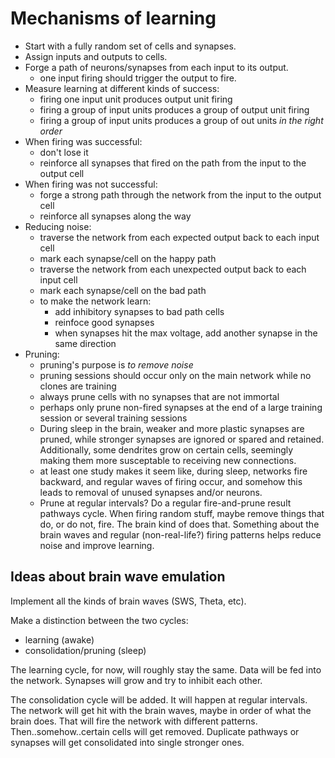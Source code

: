 # Mechanisms of learning

- Start with a fully random set of cells and synapses.
- Assign inputs and outputs to cells.
- Forge a path of neurons/synapses from each input to its output.
    - one input firing should trigger the output to fire.
- Measure learning at different kinds of success:
    - firing one input unit produces output unit firing
    - firing a group of input units produces a group of output unit firing
    - firing a group of input units produces a group of out units *in the right order*
- When firing was successful:
    - don't lose it
    - reinforce all synapses that fired on the path from the input to the output cell
- When firing was not successful:
    - forge a strong path through the network from the input to the output cell
    - reinforce all synapses along the way
- Reducing noise:
    - traverse the network from each expected output back to each input cell
    - mark each synapse/cell on the happy path
    - traverse the network from each unexpected output back to each input cell
    - mark each synapse/cell on the bad path
    - to make the network learn:
        - add inhibitory synapses to bad path cells
        - reinfoce good synapses
        - when synapses hit the max voltage, add another synapse in the same direction
- Pruning:
    - pruning's purpose is *to remove noise*
    - pruning sessions should occur only on the main network while no clones are training
    - always prune cells with no synapses that are not immortal
    - perhaps only prune non-fired synapses at the end of a large training session or several training sessions
    - During sleep in the brain, weaker and more plastic synapses are pruned, while stronger
      synapses are ignored or spared and retained. Additionally, some dendrites grow on certain
      cells, seemingly making them more susceptable to receiving new connections.
    - at least one study makes it seem like, during sleep, networks fire backward, and regular waves of firing occur, and somehow this leads to removal of unused synapses and/or neurons.
    - Prune at regular intervals? Do a regular fire-and-prune result pathways cycle. When firing random stuff, maybe remove things that do, or do not, fire. The brain kind of does that. Something about the brain waves and regular (non-real-life?) firing patterns helps reduce noise and improve learning.

## Ideas about brain wave emulation

Implement all the kinds of brain waves (SWS, Theta, etc).

Make a distinction between the two cycles:
- learning (awake)
- consolidation/pruning (sleep)

The learning cycle, for now, will roughly stay the same. Data will be fed into
the network. Synapses will grow and try to inhibit each other.

The consolidation cycle will be added. It will happen at regular intervals. The
network will get hit with the brain waves, maybe in order of what the brain does.
That will fire the network with different patterns. Then..somehow..certain cells
will get removed. Duplicate pathways or synapses will get consolidated into single
stronger ones.
